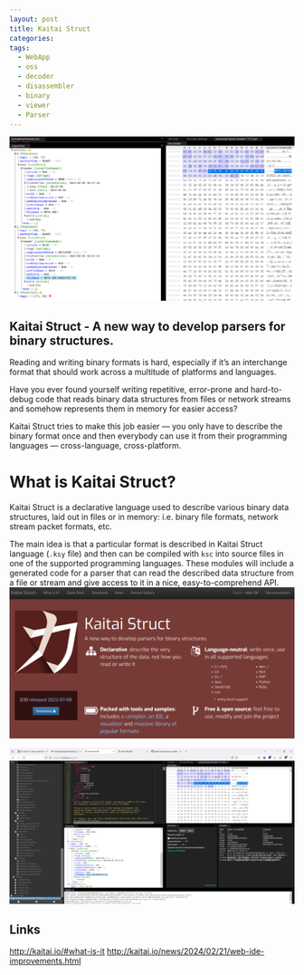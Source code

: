 ```yaml
---
layout: post
title: Kaitai Struct
categories: 
tags:
  - WebApp
  - oss
  - decoder
  - disassembler
  - binary
  - viewer
  - Parser
---
```


![](../pics/2024-06-12-kaitai_image_1.png)
## Kaitai Struct - A new way to develop parsers for binary structures.

Reading and writing binary formats is hard, especially if it’s an interchange format that should work across a multitude of platforms and languages.

Have you ever found yourself writing repetitive, error-prone and hard-to-debug code that reads binary data structures from files or network streams and somehow represents them in memory for easier access?

Kaitai Struct tries to make this job easier — you only have to describe the binary format once and then everybody can use it from their programming languages — cross-language, cross-platform.

# What is Kaitai Struct?

Kaitai Struct is a declarative language used to describe various binary data structures, laid out in files or in memory: i.e. binary file formats, network stream packet formats, etc.

The main idea is that a particular format is described in Kaitai Struct language (`.ksy` file) and then can be compiled with `ksc` into source files in one of the supported programming languages. These modules will include a generated code for a parser that can read the described data structure from a file or stream and give access to it in a nice, easy-to-comprehend API.
![](../pics/2024-06-12-kaitai_image_2.png)

![](../pics/2024-06-12-kaitai_image_3.png)
## Links

<http://kaitai.io/#what-is-it>
<http://kaitai.io/news/2024/02/21/web-ide-improvements.html>